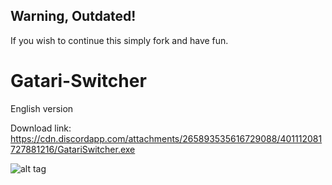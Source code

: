 ## Warning, Outdated!
If you wish to continue this simply fork and have fun.

# Gatari-Switcher
English version

Download link: https://cdn.discordapp.com/attachments/265893535616729088/401112081727881216/GatariSwitcher.exe

![alt tag](https://cdn.discordapp.com/attachments/316589206988128256/465238634803494922/ss2018-07-07at09.31.28.png)
